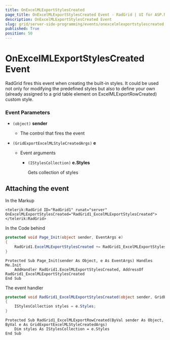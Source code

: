 ```yaml
---
title: OnExcelMLExportStylesCreated
page_title: OnExcelMLExportStylesCreated Event - RadGrid | UI for ASP.NET AJAX
description: OnExcelMLExportStylesCreated Event
slug: grid/server-side-programming/events/onexcelmlexportstylescreated
published: True
position: 50
---
```


# OnExcelMLExportStylesCreated Event

RadGrid fires this event when creating the built-in styles. It could be used not only for modifying the predefined styles but also to define your own (already assigned to a grid table element on ExcelMLExportRowCreated) custom style.

### Event Parameters

* `(object)` **sender**

    * The control that fires the event

* `(GridExportExcelMLStyleCreatedArgs)` **e**

    * Event arguments 

        * `(IStylesCollection)` **e.Styles**
            
             Gets collection of styles

            

## Attaching the event

In the Markup

````ASP.NET
<telerik:RadGrid ID="RadGrid1" runat="server" OnExcelMLExportStylesCreated="RadGrid1_ExcelMLExportStylesCreated">
</telerik:RadGrid>
````

In the Code behind

````C#
protected void Page_Init(object sender, EventArgs e)
{
    RadGrid1.ExcelMLExportStylesCreated += RadGrid1_ExcelMLExportStylesCreated;
}
````
````VB
Protected Sub Page_Init(sender As Object, e As EventArgs) Handles Me.Init
    AddHandler RadGrid1.ExcelMLExportStylesCreated, AddressOf RadGrid1_ExcelMLExportStylesCreated
End Sub
````

The event handler

````C#
protected void RadGrid1_ExcelMLExportStylesCreated(object sender, GridExportExcelMLStyleCreatedArgs e)
{
    IStylesCollection styles = e.Styles;
}
````
````VB
Protected Sub RadGrid1_ExcelMLExportRowCreated(ByVal sender As Object, ByVal e As GridExportExcelMLStyleCreatedArgs)
    Dim styles As IStylesCollection = e.Styles
End Sub
````

  
